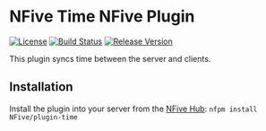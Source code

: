 # NFive Time NFive Plugin
[![License](https://img.shields.io/github/license/NFive/plugin-time.svg)](LICENSE)
[![Build Status](https://img.shields.io/appveyor/ci/NFive/plugin-time/master.svg)](https://ci.appveyor.com/project/NFive/plugin-time)
[![Release Version](https://img.shields.io/github/release/NFive/plugin-time/all.svg)](https://github.com/NFive/plugin-time/releases)

This plugin syncs time between the server and clients.

## Installation
Install the plugin into your server from the [NFive Hub](https://hub.nfive.io/NFive/plugin-time): `nfpm install NFive/plugin-time`
